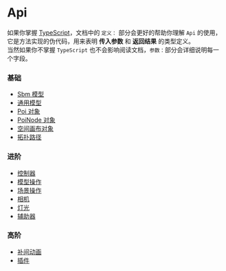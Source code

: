 # Api

<Docs-Update />

如果你掌握 [TypeScript](https://www.typescriptlang.org/)，文档中的 `定义：` 部分会更好的帮助你理解 `Api` 的使用，它是方法实现的伪代码，用来表明 **传入参数** 和 **返回结果** 的类型定义。
<br>
当然如果你不掌握 `TypeScript` 也不会影响阅读文档，`参数：`部分会详细说明每一个字段。

### 基础
  - [Sbm 模型](./sbm.html)
  - [通用模型](./model.html)
  - [Poi 对象](./poi.html)
  - [PoiNode 对象](./poiNode.html)
  - [空间画布对象](./canvas3D.html)
  - [拓扑路径](./topology.html)

### 进阶
  - [控制器](./controls.html)
  - [模型操作](./modelTool.html)
  - [场景操作](./sceneTool.html)
  - [相机](./camera.html)
  - [灯光](./light.html)
  - [辅助器](./helper.html)

### 高阶
  - [补间动画](./animation.html)
  - [插件](./pligin.html)
